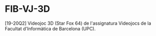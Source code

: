 # FIB-VJ-3D
 [19-20Q2] Videojoc 3D (Star Fox 64) de l'assignatura Videojocs de la Facultat d'Informàtica de Barcelona (UPC).
